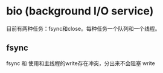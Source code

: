 # bio (background I/O service)
目前有两种任务：fsync和close。每种任务一个队列和一个线程。

## fsync 
fsync 和 使用和主线程的write存在冲突，分出来不会阻塞 write